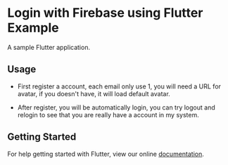 # Login with Firebase using Flutter Example

A sample Flutter application.

## Usage
- First register a account, each email only use 1, you will need a URL for avatar, if you doesn't have, it will load default avatar.

- After register, you will be automatically login, you can try logout and relogin to see that you are really have a account in my system.

## Getting Started

For help getting started with Flutter, view our online
[documentation](https://flutter.io/).
